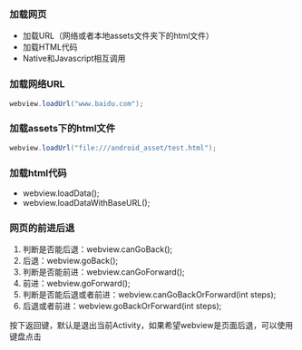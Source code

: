 ### 加载网页

- 加载URL（网络或者本地assets文件夹下的html文件）
- 加载HTML代码
- Native和Javascript相互调用



### 加载网络URL

```java
webview.loadUrl("www.baidu.com");
```



### 加载assets下的html文件

```java
webview.loadUrl("file:///android_asset/test.html");
```



### 加载html代码

- webview.loadData();
- webview.loadDataWithBaseURL();



### 网页的前进后退

1. 判断是否能后退：webview.canGoBack();
2. 后退：webview.goBack();
3. 判断是否能前进：webview.canGoForward();
4. 前进：webview.goForward();
5. 判断是否能后退或者前进：webview.canGoBackOrForward(int steps);
6. 后退或者前进：webview.goBackOrForward(int steps);



按下返回键，默认是退出当前Activity，如果希望webview是页面后退，可以使用键盘点击

```java
```


